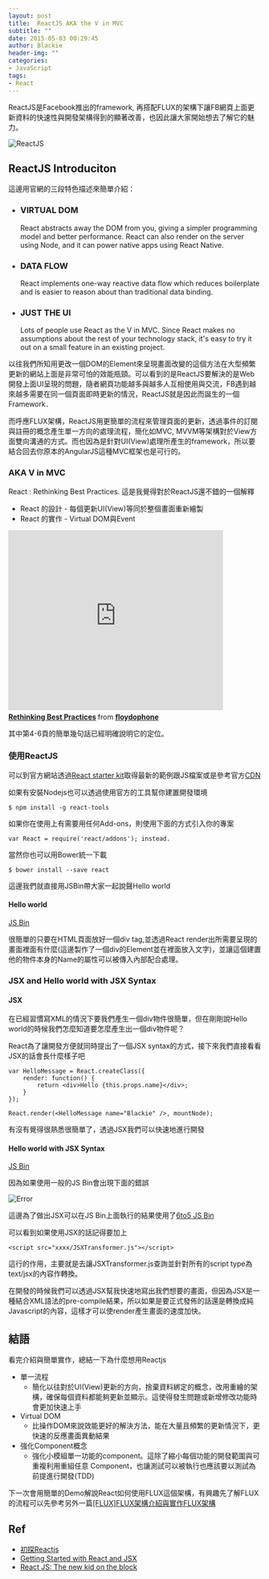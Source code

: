 ```yaml
---
layout: post
title:  ReactJS AKA the V in MVC
subtitle: ""
date: 2015-05-03 00:29:45
author: Blackie
header-img: ""
categories:
- JavaScript
tags:
- React
---
```


ReactJS是Facebook推出的framework, 再搭配FLUX的架構下讓FB網頁上面更新資料的快速性與開發架構得到的顯著改善，也因此讓大家開始想去了解它的魅力。

<!-- More -->

![ReactJS](ReactJS.png)

## ReactJS Introduciton
這邊用官網的三段特色描述來簡單介紹：

- ### VIRTUAL DOM

	React abstracts away the DOM from you, giving a simpler programming model and better performance. React can also render on the server using Node, and it can power native apps using React Native.

- ### DATA FLOW

	React implements one-way reactive data flow which reduces boilerplate and is easier to reason about than traditional data binding.

- ### JUST THE UI

	Lots of people use React as the V in MVC. Since React makes no assumptions about the rest of your technology stack, it's easy to try it out on a small feature in an existing project.

以往我們所知用更改一個DOM的Element來呈現畫面改變的這個方法在大型頻繁更新的網站上面是非常可怕的效能瓶頸。可以看到的是ReactJS要解決的是Web開發上面UI呈現的問題，隨者網頁功能越多與越多人互相使用與交流，FB遇到越來越多需要在同一個頁面即時更新的情況，ReactJS就是因此而誕生的一個Framework．

而呼應FLUX架構，ReactJS用更簡單的流程來管理頁面的更新，透過事件的訂閱與註冊的概念產生單一方向的處理流程，簡化如MVC, MVVM等架構對於View方面雙向溝通的方式。而也因為是針對UI(View)處理所產生的framework，所以要結合回去你原本的AngularJS這種MVC框架也是可行的。

### AKA V in MVC

React : Rethinking Best Practices. 這是我覺得對於ReactJS還不錯的一個解釋

- React 的設計 - 每個更新UI(View)等同於整個畫面重新繪製
- React 的實作 - Virtual DOM與Event

<iframe src="http://www.slideshare.net/slideshow/embed_code/key/9yHWlcJx1bWShG" width="425" height="355" frameborder="0" marginwidth="0" marginheight="0" scrolling="no" style="border:1px solid #CCC; border-width:1px; margin-bottom:5px; max-width: 100%;" allowfullscreen> </iframe> <div style="margin-bottom:5px"> <strong> <a href="http://www.slideshare.net/floydophone/react-preso-v2" title="Rethinking Best Practices" target="_blank">Rethinking Best Practices</a> </strong> from <strong><a href="http://www.slideshare.net/floydophone" target="_blank">floydophone</a></strong> </div>

其中第4-6頁的簡單幾句話已經明確說明它的定位。

### 使用ReactJS

可以到官方網站透過[React starter kit](http://facebook.github.io/react/docs/getting-started.html)取得最新的範例跟JS檔案或是參考官方[CDN](https://cdnjs.com/libraries/react/)

如果有安裝Nodejs也可以透過使用官方的工具幫你建置開發環境

	$ npm install -g react-tools

如果你在使用上有需要用任何Add-ons，則使用下面的方式引入你的專案

	var React = require('react/addons'); instead.

當然你也可以用Bower統一下載

	$ bower install --save react

這邊我們就直接用JSBin帶大家一起說聲Hello world

#### Hello world

<a class="jsbin-embed" href="http://jsbin.com/kixotojavo/2/embed?html,js,output">JS Bin</a><script src="http://static.jsbin.com/js/embed.js"></script>

很簡單的只要在HTML頁面放好一個div tag,並透過React render出所需要呈現的畫面裡面有什麼(這邊製作了一個div的Element並在裡面放入文字)，並讓這個建置他的物件本身的Name的屬性可以被傳入內部配合處理。

### JSX and Hello world with JSX Syntax

#### JSX

在已經習慣寫XML的情況下要我們產生一個div物件很簡單，但在剛剛說Hello world的時候我們怎麼知道要怎麼產生出一個div物件呢？

React為了讓開發方便就同時提出了一個JSX syntax的方式，接下來我們直接看看JSX的話會長什麼樣子吧

	var HelloMessage = React.createClass({
  		render: function() {
    		return <div>Hello {this.props.name}</div>;
  		}
	});

	React.render(<HelloMessage name="Blackie" />, mountNode);

有沒有覺得很熟悉很簡單了，透過JSX我們可以快速地進行開發

#### Hello world with JSX Syntax

<a class="jsbin-embed" href="http://jsbin.com/zezebu/3/embed?html,js,output">JS Bin</a><script src="http://static.jsbin.com/js/embed.js"></script>

因為如果使用一般的JS Bin會出現下面的錯誤

![Error](JS%20Bin%20Error.png)

這邊為了做出JSX可以在JS Bin上面執行的結果使用了[6to5 JS Bin](http://react.rocks/example/6to5_JSBin)

可以看到如果使用JSX的話記得要加上

	<script src="xxxx/JSXTransformer.js"></script>

這行的作用，主要就是去讓JSXTransformer.js查詢並針對所有的script type為text/jsx的內容作轉換。

在開發的時候我們可以透過JSX幫我快速地寫出我們想要的畫面，但因為JSX是一種結合XML語法的pre-compile結果，所以如果是要正式發佈的話還是轉換成純Javascript的內容，這樣才可以使render產生畫面的速度加快。


## 結語

看完介紹與簡單實作，總結一下為什麼想用Reactjs

- 單一流程
	- 簡化以往對於UI(View)更新的方向，捨棄資料綁定的概念，改用重繪的架構，確保每個資料都能夠更新並顯示。這使得發生問題或新增修改功能時會更加快速上手
- Virtual DOM
	- 比操作DOM來說效能更好的解決方法，能在大量且頻繁的更新情況下，更快速的反應畫面異動結果
- 強化Component概念
	- 強化小模組單一功能的component。這除了縮小每個功能的開發範圍與可重複利用重組任意
	Component，也讓測試可以被執行也應該要以測試為前提進行開發(TDD)

下一次會用簡單的Demo解說React如何使用FLUX這個架構，有興趣先了解FLUX的流程可以先參考另外一篇[[FLUX]FLUX架構介紹與實作FLUX架構
](http://www.dotblogs.com.tw/blackie1019/archive/2015/04/14/151049.aspx)

## Ref

- [初探Reactjs](http://jamestw.logdown.com/posts/207346-a-preliminary-study-on-reactjs)
- [Getting Started with React and JSX](http://www.sitepoint.com/getting-started-react-jsx/)
- [React JS: The new kid on the block](http://www.tivix.com/blog/react-js-the-new-kid-on-the-block/)
